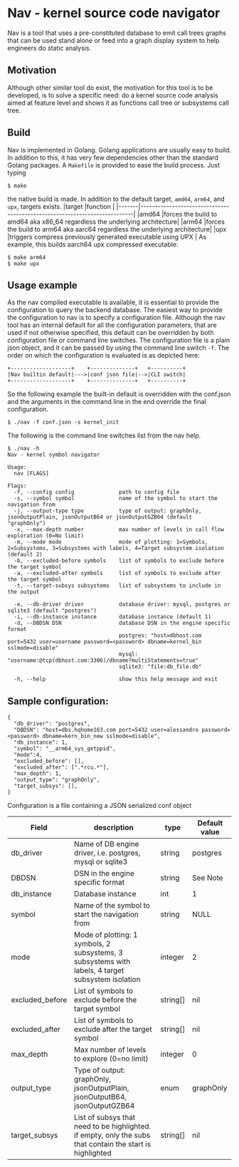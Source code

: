 # Nav - kernel source code navigator

Nav is a tool that uses a pre-constituted database to emit call trees graphs that can be used stand alone or feed into a graph display system to help engineers do static analysis.

## Motivation
Although other similar tool do exist, the motivation for this tool is to be developed, is to solve a specific need: do a kernel source code analysis aimed at feature level and  shows it as functions call tree or subsystems call tree. 

## Build
Nav is implemented in Golang. Golang applications are usually easy to build. In addition to this, it has very few dependencies other than the standard Golang packages.
A `Makefile` is provided to ease the build process. 
Just typing 
```
$ make
```
the native build is made.
In addition to the default target,  `amd64`, `arm64`, and `upx`, targets exists.
|target |function                                                                   |
|-------|---------------------------------------------------------------------------|
|amd64  |forces the build to amd64 aka x86_64 regardless the underlying architecture|
|arm64  |forces the build to arm64 aka aarc64 regardless the underlying architecture|
|upx    |triggers compress previously generated executable using UPX                |
As example, this builds aarch64 upx compressed executable:
```
$ make arm64
$ make upx
```
## Usage example
As the nav compiled executable is available, it is essential to provide the configuration to query the backend database. The easiest way to provide the configuration to nav is to specify a configuration file.
Although the nav tool has an internal default for all the configuration parameters, that are used if not otherwise specified, this default can be overridden by both configuration file or command line switches.
The configuration file is a plain json object, and it can be passed by using the command line switch `-f`.
The order on which the  configuration is evaluated is as depicted here:
```
+-------------------+    +--------------+   +----------+
|Nav builtin default|--->|conf json file|-->|CLI switch|
+-------------------+    +--------------+   +----------+
```
So the following example the built-in default is overridden with the conf.json and the arguments in the command line in the end override the final configuration.

```
$ ./nav -f conf.json -s kernel_init
```
The following is the command line switches list from the nav help.
```
$ ./nav -h
Nav - kernel symbol navigator

Usage:
  nav [FLAGS]

Flags:
  -f, --config config              path to config file
  -s, --symbol symbol              name of the symbol to start the navigation from
  -j, --output-type type           type of output: graphOnly, jsonOutputPlain, jsonOutputB64 or jsonOutputGZB64 (default "graphOnly")
  -x, --max-depth number           max number of levels in call flow exploration (0=No limit)
  -m, --mode mode                  mode of plotting: 1=Symbols, 2=Subsystems, 3=Subsystems with labels, 4=Target subsystem isolation (default 2)
  -b, --excluded-before symbols    list of symbols to exclude before the target symbol
  -a, --excluded-after symbols     list of symbols to exclude after the target symbol
  -t, --target-subsys subsystems   list of subsystems to include in the output
                                   
  -e, --db-driver driver           database driver: mysql, postgres or sqlite3 (default "postgres")
  -i, --db-instance instance       database instance (default 1)
  -d, --DBDSN DSN                  database DSN in the engine specific format
                                   postgres: "host=dbhost.com port=5432 user=username password=<password> dbname=kernel_bin sslmode=disable"
                                   mysql: "username:@tcp(dbhost.com:3306)/dbname?multiStatements=true"
                                   sqlite3: "file:db_file.db"
                                   
  -h, --help                       show this help message and exit
```

## Sample configuration:
```
{
  "db_driver": "postgres",
  "DBDSN": "host=dbs.hqhome163.com port=5432 user=alessandro password=<password> dbname=kern_bin_new sslmode=disable",
  "db_instance": 1,
  "symbol": "__arm64_sys_getppid",
  "mode":4,
  "excluded_before": [],
  "excluded_after": [".*rcu.*"],
  "max_depth": 1,
  "output_type": "graphOnly",
  "target_subsys": [],
}
```
Configuration is a file containing a JSON serialized conf object

| Field           | description                                                                                               | type     | Default value |
|-----------------|-----------------------------------------------------------------------------------------------------------|----------|---------------|
| db_driver       | Name of DB engine driver, i.e. postgres, mysql or sqlite3                                                 | string   | postgres      |
| DBDSN           | DSN in the engine specific format                                                                         | string   | See Note      |
| db_instance     | Database instance                                                                                         | int      | 1             |
| symbol          | Name of the symbol to start the navigation from                                                           | string   | NULL          |
| mode            | Mode of plotting: 1 symbols, 2 subsystems, 3 subsystems with labels, 4 target subsystem isolation         | integer  | 2             |
| excluded_before | List of symbols to exclude before the target symbol                                                       | string[] | nil           |
| excluded_after  | List of symbols to exclude after the target symbol                                                        | string[] | nil           |
| max_depth       | Max number of levels to explore (0=no limit)                                                              | integer  | 0             |
| output_type     | Type of output: graphOnly, jsonOutputPlain, jsonOutputB64, jsonOutputGZB64                                | enum     | graphOnly     |
| target_subsys   | List of subsys that need to be highlighted. if empty, only the subs that contain the start is highlighted | string[] | nil           | 

